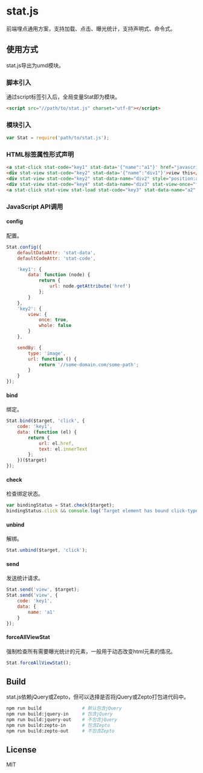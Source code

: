 # stat.js

前端埋点通用方案，支持加载、点击、曝光统计，支持声明式、命令式。

## 使用方式

stat.js导出为umd模块。

### 脚本引入

通过script标签引入后，全局变量Stat即为模块。

```html
<script src="//path/to/stat.js" charset="utf-8"></script>
```

### 模块引入

```js
var Stat = require('path/to/stat.js');
```

### HTML标签属性形式声明

```html
<a stat-click stat-code="key1" stat-data='{"name":"a1"}' href="javascript:void(0);">click this</a>
<div stat-view stat-code="key2" stat-data='{"name":"div1"}'>view this</div>
<div stat-view stat-code="key2" stat-data-name="div2" style="position:absolute;top:2000px;left:0px;">view this</div>
<div stat-view stat-code="key4" stat-data-name="div3" stat-view-once="false" style="position:absolute;top:2100px;left:0px;">view this</div>
<a stat-click stat-view stat-load stat-code="key3" stat-data-name="a2" href="javascript:void(0);">click or view this</a>
```

### JavaScript API调用

#### config

配置。

```js
Stat.config({
    defaultDataAttr: 'stat-data',
    defaultCodeAttr: 'stat-code',

    'key1': {
        data: function (node) {
            return {
                url: node.getAttribute('href')
            };
        }
    },
    'key2': {
        view: {
            once: true,
            whole: false
        }
    },

    sendBy: {
        type: 'image',
        url: function () {
            return '//some-domain.com/some-path';
        }
    }
});
```

#### bind

绑定。

```js
Stat.bind($target, 'click', {
    code: 'key1',
    data: (function (el) {
        return {
            url: el.href,
            text: el.innerText
        };
    })($target)
});
```

#### check

检查绑定状态。

```js
var bindingStatus = Stat.check($target);
bindingStatus.click && console.log('Target element has bound click-type stat.');
```

#### unbind

解绑。

```js
Stat.unbind($target, 'click');
```

#### send

发送统计请求。

```js
Stat.send('view', $target);
Stat.send('view', {
    code: 'key1',
    data: {
        name: 'a1'
    }
});
```

#### forceAllViewStat

强制检查所有需要曝光统计的元素，一般用于动态改变html元素的情况。

```js
Stat.forceAllViewStat();
```

## Build

stat.js依赖jQuery或Zepto，但可以选择是否将jQuery或Zepto打包进代码中。

```bash
npm run build               # 默认包含jQuery
npm run build:jquery-in     # 包含jQuery
npm run build:jquery-out    # 不包含jQuery
npm run build:zepto-in      # 包含Zepto
npm run build:zepto-out     # 不包含Zepto
```

## License

MIT
